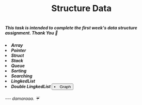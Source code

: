 <h1 align="center"> Structure Data <h1>
<h5> This task is intended to complete the first week's data structure assignment. Thank You 👾<h5>
<li> Array  
<li> Pointer
<li> Struct
<li> Stack
<li> Queue
<li> Sorting
<li> Searching
<li> LingkedList
<li> Double LingkedList
<button><li> Graph </button>
<h6> --- damaraaa. ☔<h6>
